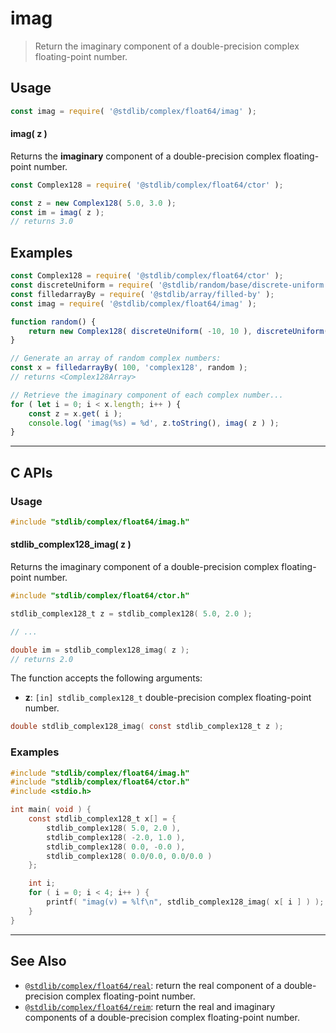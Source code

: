 <!--

@license Apache-2.0

Copyright (c) 2018 The Stdlib Authors.

Licensed under the Apache License, Version 2.0 (the "License");
you may not use this file except in compliance with the License.
You may obtain a copy of the License at

   http://www.apache.org/licenses/LICENSE-2.0

Unless required by applicable law or agreed to in writing, software
distributed under the License is distributed on an "AS IS" BASIS,
WITHOUT WARRANTIES OR CONDITIONS OF ANY KIND, either express or implied.
See the License for the specific language governing permissions and
limitations under the License.

-->

# imag

> Return the imaginary component of a double-precision complex floating-point number.

<!-- Section to include introductory text. Make sure to keep an empty line after the intro `section` element and another before the `/section` close. -->

<section class="intro">

</section>

<!-- /.intro -->

<!-- Package usage documentation. -->

<section class="usage">

## Usage

```javascript
const imag = require( '@stdlib/complex/float64/imag' );
```

#### imag( z )

Returns the **imaginary** component of a double-precision complex floating-point number.

```javascript
const Complex128 = require( '@stdlib/complex/float64/ctor' );

const z = new Complex128( 5.0, 3.0 );
const im = imag( z );
// returns 3.0
```

</section>

<!-- /.usage -->

<!-- Package usage notes. Make sure to keep an empty line after the `section` element and another before the `/section` close. -->

<section class="notes">

</section>

<!-- /.notes -->

<!-- Package usage examples. -->

<section class="examples">

## Examples

<!-- eslint-disable max-len -->

<!-- eslint no-undef: "error" -->

```javascript
const Complex128 = require( '@stdlib/complex/float64/ctor' );
const discreteUniform = require( '@stdlib/random/base/discrete-uniform' );
const filledarrayBy = require( '@stdlib/array/filled-by' );
const imag = require( '@stdlib/complex/float64/imag' );

function random() {
    return new Complex128( discreteUniform( -10, 10 ), discreteUniform( -10, 10 ) );
}

// Generate an array of random complex numbers:
const x = filledarrayBy( 100, 'complex128', random );
// returns <Complex128Array>

// Retrieve the imaginary component of each complex number...
for ( let i = 0; i < x.length; i++ ) {
    const z = x.get( i );
    console.log( 'imag(%s) = %d', z.toString(), imag( z ) );
}
```

</section>

<!-- /.examples -->

<!-- C interface documentation. -->

* * *

<section class="c">

## C APIs

<!-- Section to include introductory text. Make sure to keep an empty line after the intro `section` element and another before the `/section` close. -->

<section class="intro">

</section>

<!-- /.intro -->

<!-- C usage documentation. -->

<section class="usage">

### Usage

```c
#include "stdlib/complex/float64/imag.h"
```

#### stdlib_complex128_imag( z )

Returns the imaginary component of a double-precision complex floating-point number.

```c
#include "stdlib/complex/float64/ctor.h"

stdlib_complex128_t z = stdlib_complex128( 5.0, 2.0 );

// ...

double im = stdlib_complex128_imag( z );
// returns 2.0
```

The function accepts the following arguments:

-   **z**: `[in] stdlib_complex128_t` double-precision complex floating-point number.

```c
double stdlib_complex128_imag( const stdlib_complex128_t z );
```

</section>

<!-- /.usage -->

<!-- C API usage notes. Make sure to keep an empty line after the `section` element and another before the `/section` close. -->

<section class="notes">

</section>

<!-- /.notes -->

<!-- C API usage examples. -->

<section class="examples">

### Examples

```c
#include "stdlib/complex/float64/imag.h"
#include "stdlib/complex/float64/ctor.h"
#include <stdio.h>

int main( void ) {
    const stdlib_complex128_t x[] = {
        stdlib_complex128( 5.0, 2.0 ),
        stdlib_complex128( -2.0, 1.0 ),
        stdlib_complex128( 0.0, -0.0 ),
        stdlib_complex128( 0.0/0.0, 0.0/0.0 )
    };

    int i;
    for ( i = 0; i < 4; i++ ) {
        printf( "imag(v) = %lf\n", stdlib_complex128_imag( x[ i ] ) );
    }
}
```

</section>

<!-- /.examples -->

</section>

<!-- /.c -->

<!-- Section to include cited references. If references are included, add a horizontal rule *before* the section. Make sure to keep an empty line after the `section` element and another before the `/section` close. -->

<section class="references">

</section>

<!-- /.references -->

<!-- Section for related `stdlib` packages. Do not manually edit this section, as it is automatically populated. -->

<section class="related">

* * *

## See Also

-   <span class="package-name">[`@stdlib/complex/float64/real`][@stdlib/complex/float64/real]</span><span class="delimiter">: </span><span class="description">return the real component of a double-precision complex floating-point number.</span>
-   <span class="package-name">[`@stdlib/complex/float64/reim`][@stdlib/complex/float64/reim]</span><span class="delimiter">: </span><span class="description">return the real and imaginary components of a double-precision complex floating-point number.</span>

</section>

<!-- /.related -->

<!-- Section for all links. Make sure to keep an empty line after the `section` element and another before the `/section` close. -->

<section class="links">

<!-- <related-links> -->

[@stdlib/complex/float64/real]: https://github.com/stdlib-js/stdlib/tree/develop/lib/node_modules/%40stdlib/complex/float64/real

[@stdlib/complex/float64/reim]: https://github.com/stdlib-js/stdlib/tree/develop/lib/node_modules/%40stdlib/complex/float64/reim

<!-- </related-links> -->

</section>

<!-- /.links -->
